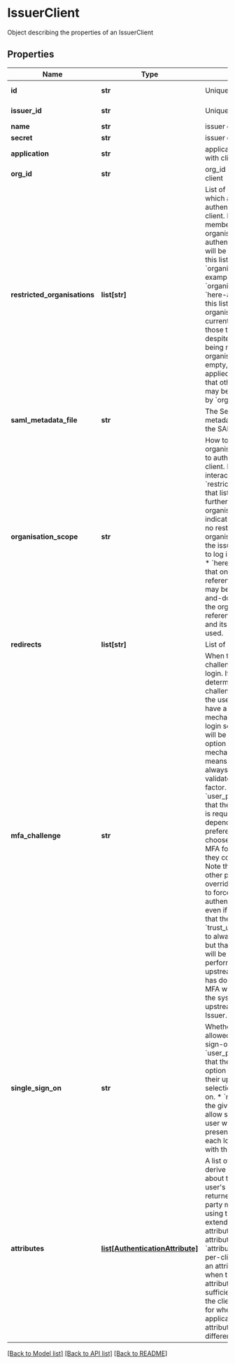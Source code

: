 # IssuerClient

Object describing the properties of an IssuerClient
## Properties
Name | Type | Description | Notes
------------ | ------------- | ------------- | -------------
**id** | **str** | Unique identifier | [optional] [readonly] 
**issuer_id** | **str** | Unique identifier | [optional] [readonly] 
**name** | **str** | issuer client id | 
**secret** | **str** | issuer client secret | [optional] 
**application** | **str** | application associated with client | [optional] 
**org_id** | **str** | org_id associated with client | [optional] 
**restricted_organisations** | **list[str]** | List of organisation IDs which are allowed to authenticate using this client. If a user is not a member of one of these organisations, their authentication attempt will be denied. Note that this list intersects with &#x60;organisation_scope&#x60;. For example, if &#x60;organisation_scope&#x60; is &#x60;here-and-down&#x60; and this list contains two organisations below the current organisation, only those two will be allowed, despite there potentially being more sub organisations. If the list is empty, no restrictions are applied by this field. Note that other restrictions may be applied, such as by &#x60;organisation_scope&#x60;.  | [optional] 
**saml_metadata_file** | **str** | The Service Provider&#39;s metadata file required for the SAML protocol.  | [optional] 
**organisation_scope** | **str** | How to limit which organisations are allowed to authenticate using this client. Note that this interacts with &#x60;restricted_organisations&#x60;: that list, if not empty, further limits the allowed organisations. * &#x60;any&#x60; indicates that there are no restrictions. All organisations served by   the issuer will be allowed to log in using this client. * &#x60;here-only&#x60; indicates that   only the organisation referenced by &#x60;org_id&#x60; may be used. * &#x60;here-and-down&#x60; indicates that the organisation referenced by &#x60;org_id&#x60;   and its children may be used.  | [optional] [default to 'here_only']
**redirects** | **list[str]** | List of redirect uris | [optional] 
**mfa_challenge** | **str** | When to present an mfa challenge to a user upon login. If the system determines that an MFA challenge is required, and the user does not yet have a authenticatin mechanism valid for this login session, the user will be presented with the option to enrol a new mechanism. * &#x60;always&#x60; means that the user will always be required to validate against a second factor. * &#x60;user_preference&#x60; means that the whether the user is required to validate depends on the user&#39;s preferences.   A user could choose to always require MFA for their logins, or they could decide not to. Note that in this case,   other policy could override the preference to force the user to authenticate with MFA even if the user indicated   that they prefer not to. * &#x60;trust_upstream&#x60; means to always perform MFA, but that the upstream IDP will be trusted to have performed MFA if    the upstream indicates that it has done so. Otherwise, MFA will be performed by the system after the upstream    returns the to Issuer.  | [optional] [default to 'user_preference']
**single_sign_on** | **str** | Whether a client is allowed to use single sign-on * &#x60;user_preference&#x60; means that the user will have the option to &#39;remember&#39; their upstream identity selection for single sign-on. * &#x60;never&#x60; means that the given client will not allow single sign-on. The user will be required to present credentials for each login to applications with this client id.  | [optional] [default to 'never']
**attributes** | [**list[AuthenticationAttribute]**](AuthenticationAttribute.md) | A list of attributes to derive from information about the user. The user&#39;s information returned to the relying party making a request using this client will be extended with these attributes. Only one attribute for a given &#x60;attribute_name&#x60; can exist per-client at a time. Add an attribute to this list when the default attributes do not provide sufficient information for the client application, or for when the client application expects the attributes to be named differently.  | [optional] 

[[Back to Model list]](../README.md#documentation-for-models) [[Back to API list]](../README.md#documentation-for-api-endpoints) [[Back to README]](../README.md)



